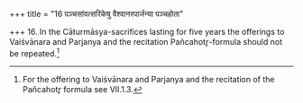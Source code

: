 +++
title = "16 पञ्चसांवत्सरिकेषु वैश्वानरपार्जन्या पञ्चहोता"

+++
16. In the Cāturmāsya-sacrifices lasting for five years the offerings to Vaiśvānara and Parjanya and the recitation Pañcahotr̥-formula should not be repeated.[^1]   


[^1]: For the offering to Vaiśvānara and Parjanya and the recitation of the Pañcahotr̥ formula see VII.1.3.
